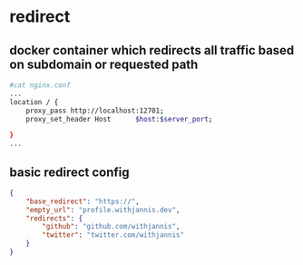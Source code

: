 # redirect
## docker container which redirects all traffic based on subdomain or requested path

```bash
#cat nginx.conf
...
location / {
    proxy_pass http://localhost:12701;
    proxy_set_header Host      $host:$server_port;

}
...
```

## basic redirect config
```json
{
    "base_redirect": "https://",
    "empty_url": "profile.withjannis.dev",
    "redirects": {
        "github": "github.com/withjannis",
        "twitter": "twitter.com/withjannis"
    }
}
```